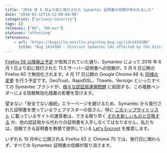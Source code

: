 ```yaml
---
title: "2016 年 6 月より前に発行された Symantec 証明書の信頼が失われました"
date: "2018-03-12T14:12:00-04:00"
categories: ["privacy-security"]
tags: []
releases: ["60", "60-esr"]
statuses: "affecting"
references:
    - url: "https://bugzilla.mozilla.org/show_bug.cgi?id=1434300"
      title: "Bug 1434300 - Distrust Symantec CAs affected by the distrust plan"
---
```

[Firefox 58 以降廃止予定](https://www.fxsitecompat.dev/ja/docs/2018/symantec-issued-certificates-will-soon-be-distrusted/) が告知されていた通り、Symantec によって 2016 年 6 月 1 日より前に発行された TLS サーバー証明書への信頼が、5 月 9 日公開の Firefox 60 で無効化されます。4 月 17 日公開の Google Chrome 66 も [同様の変更](https://developers-jp.googleblog.com/2017/09/chromes-plan-to-distrust-symantec.html) を行う予定です。GeoTrust、RapidSSL、Thawte、Verisign といったすべての Symantec ブランドが、[様々な認証局運用問題](https://wiki.mozilla.org/CA:Symantec_Issues) に起因する、この複数ベンダーによる信頼無効化措置の影響を受けます。

望まない「安全でない接続」エラーページを避けるため、Symantec から発行された証明書を使っているウェブマスターの皆さん、特に [このトップサイトリスト](https://bugzilla.mozilla.org/attachment.cgi?id=8953758) に載っているサイトの運営者は、できる限り早く [それを新しいものと交換する](https://www.symantec.com/connect/ja/blogs/symantec-ssltls) か、他の認証局から代わりの証明書を入手しなくてはなりません。私たちは、信頼できる証明書を無償で提供している [Let's Encrypt](https://letsencrypt.org/) を推奨します。

いずれも 10 月中に公開される Firefox 63 と Chrome 70 では、発行日に関わらず、すべての Symantec 証明書の信頼が取り消さます。
